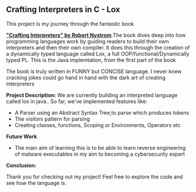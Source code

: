## Crafting Interpreters in C - Lox 

This project is my journey through the fantastic book

**["Crafting Interpreters" by Robert Nystrom](https://craftinginterpreters.com/)**.The book dives deep into how programming languages work by guiding readers to build their own interpreters and then their own compiler. It does this through the creation of a dynamically typed language called Lox, a full OOP/functional/Dynamically typed PL. This is the Java implemtation, from the first part of the book

The book is truly written in FUNNY but CONCISE language. I never knew cracking jokes could go hand in hand with the dark art of creating interpreters

**Project Description:**
We are currently building an interpreted language called lox in java.. So far, we've implemented features like:

* A Parser using an Abstract Syntax Tree,to parse which produces tokens
* The visitors pattern for parsing
* Creating classes, functions, Scoping or Environments, Operators etc

  
**Future Work**
* The main aim of learning this is to be able to learn reverse engineering of malware executables in my aim to becoming a cybersecurity expert


**Conclusion:**

Thank you for checking out my project! Feel free to explore the code and see how the language is.

